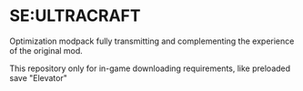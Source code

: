 # SE:ULTRACRAFT
Optimization modpack fully transmitting and complementing the experience of the original mod.

This repository only for in-game downloading requirements, like preloaded save "Elevator"
